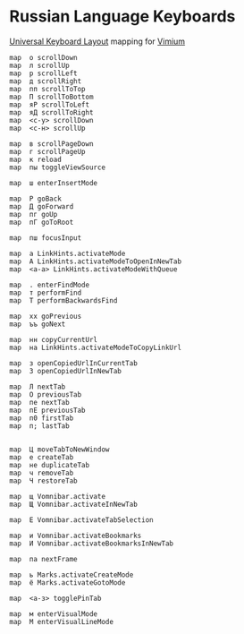 # <a id='russian'></a>Russian Language Keyboards

[Universal Keyboard Layout](https://github.com/tonsky/Universal-Layout) mapping for [Vimium](https://github.com/philc/vimium)

    map  о scrollDown
    map  л scrollUp
    map  р scrollLeft
    map  д scrollRight
    map  пп scrollToTop
    map  П scrollToBottom
    map  яР scrollToLeft
    map  яД scrollToRight
    map  <с-у> scrollDown
    map  <с-н> scrollUp

    map  в scrollPageDown
    map  г scrollPageUp
    map  к reload
    map  пы toggleViewSource

    map  ш enterInsertMode

    map  Р goBack
    map  Д goForward
    map  пг goUp
    map  пГ goToRoot

    map  пш focusInput

    map  а LinkHints.activateMode
    map  А LinkHints.activateModeToOpenInNewTab
    map  <a-а> LinkHints.activateModeWithQueue

    map  . enterFindMode
    map  т performFind
    map  Т performBackwardsFind

    map  хх goPrevious
    map  ъъ goNext

    map  нн copyCurrentUrl
    map  на LinkHints.activateModeToCopyLinkUrl

    map  з openCopiedUrlInCurrentTab
    map  З openCopiedUrlInNewTab

    map  Л nextTab
    map  О previousTab
    map  пе nextTab
    map  пЕ previousTab
    map  п0 firstTab
    map  п; lastTab


    map  Ц moveTabToNewWindow
    map  е createTab
    map  не duplicateTab
    map  ч removeTab
    map  Ч restoreTab

    map  щ Vomnibar.activate
    map  Щ Vomnibar.activateInNewTab

    map  Е Vomnibar.activateTabSelection

    map  и Vomnibar.activateBookmarks
    map  И Vomnibar.activateBookmarksInNewTab

    map  па nextFrame

    map  ь Marks.activateCreateMode
    map  ё Marks.activateGotoMode

    map  <a-з> togglePinTab

    map  м enterVisualMode
    map  М enterVisualLineMode